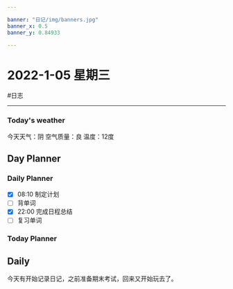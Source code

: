 ```yaml
---

banner: "日记/img/banners.jpg"
banner_x: 0.5
banner_y: 0.84933

---
```

# 2022-1-05 星期三
#日志 

---

### Today's weather
今天天气：阴
空气质量：良
温度：12度
## Day Planner

### Daily Planner
- [x] 08:10 制定计划
- [ ] 背单词
- [x] 22:00 完成日程总结
- [ ] 复习单词

### Today Planner

## Daily
今天有开始记录日记，之前准备期末考试，回来又开始玩去了。
